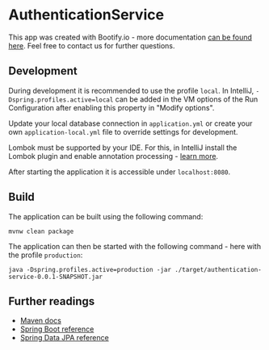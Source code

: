 # AuthenticationService

This app was created with Bootify.io - more documentation [can be found here](https://bootify.io/docs/). Feel free to contact us for further questions.

## Development

During development it is recommended to use the profile `local`. In IntelliJ, `-Dspring.profiles.active=local` can be added in the VM options of the Run Configuration after enabling this property in "Modify options".

Update your local database connection in `application.yml` or create your own `application-local.yml` file to override settings for development.

Lombok must be supported by your IDE. For this, in IntelliJ install the Lombok plugin and enable annotation processing - [learn more](https://bootify.io/intellij/spring-boot-with-lombok.html).

After starting the application it is accessible under `localhost:8080`.

## Build

The application can be built using the following command:

```
mvnw clean package
```

The application can then be started with the following command - here with the profile `production`:

```
java -Dspring.profiles.active=production -jar ./target/authentication-service-0.0.1-SNAPSHOT.jar
```

## Further readings

* [Maven docs](https://maven.apache.org/guides/index.html)  
* [Spring Boot reference](https://docs.spring.io/spring-boot/docs/current/reference/htmlsingle/)  
* [Spring Data JPA reference](https://docs.spring.io/spring-data/jpa/docs/current/reference/html/)  
